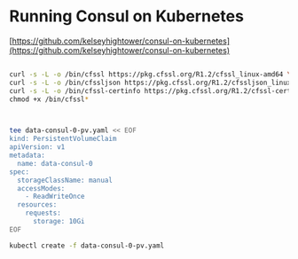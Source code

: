 # Running Consul on Kubernetes

[https://github.com/kelseyhightower/consul-on-kubernetes](https://github.com/kelseyhightower/consul-on-kubernetes)

``` bash

curl -s -L -o /bin/cfssl https://pkg.cfssl.org/R1.2/cfssl_linux-amd64 \
curl -s -L -o /bin/cfssljson https://pkg.cfssl.org/R1.2/cfssljson_linux-amd64 \
curl -s -L -o /bin/cfssl-certinfo https://pkg.cfssl.org/R1.2/cfssl-certinfo_linux-amd64 \
chmod +x /bin/cfssl*



tee data-consul-0-pv.yaml << EOF
kind: PersistentVolumeClaim
apiVersion: v1
metadata:
  name: data-consul-0
spec:
  storageClassName: manual
  accessModes:
    - ReadWriteOnce
  resources:
    requests:
      storage: 10Gi
EOF

kubectl create -f data-consul-0-pv.yaml 

```

